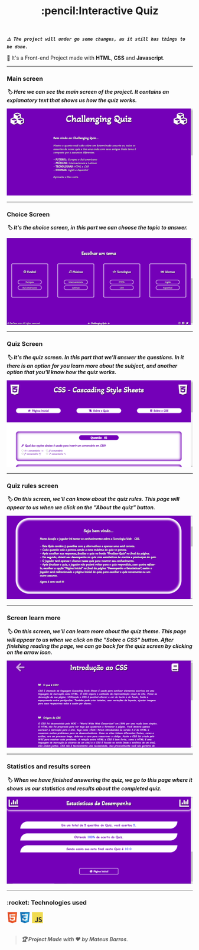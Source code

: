 <h1 align="center">:pencil:Interactive Quiz</h1>
<br>


***``⚠️ The project will under go some changes, as it still has things to be done.``***

:dart: It's a Front-end Project made with **HTML**, **CSS** and **Javascript**.

<hr>
<h3>Main screen</h3>

***:label: Here we can see the main screen of the project. It contains an explanatory text that shows us how the quiz works.***

![](https://github.com/Mateus20Barros/interactive-quiz/blob/main/assets/main-screen.png)

<hr>
<h3>Choice Screen</h3>

***:label: It's the choice screen, in this part we can choose the topic to answer.***

![](https://github.com/Mateus20Barros/interactive-quiz/blob/main/assets/choice_screen.png)

<hr>
<h3>Quiz Screen</h3>

***:label: It's the quiz screen. In this part that we'll answer the questions. In it there is an option for you learn more about the subject, and another 
option that you'll know how the quiz works.***

![](https://github.com/Mateus20Barros/interactive-quiz/blob/main/assets/quiz_screen.png)

<hr>
<h3>Quiz rules screen</h3>

***:label: On this screen, we'll can know about the quiz rules. This page will appear to us when we click on the "About the quiz" button.***

![](https://github.com/Mateus20Barros/interactive-quiz/blob/main/assets/about_quiz_screen.png)

<hr>
<h3>Screen learn more</h3>

***:label: On this screen, we'll can learn more about the quiz theme. This page will appear to us when we click on the "Sobre o CSS" button. 
After finishing reading the page, we can go back for the quiz screen by clicking on the arrow icon.***

![](https://github.com/Mateus20Barros/interactive-quiz/blob/main/assets/about_theme_screen.png)

<hr>
<h3>Statistics and results screen</h3>

***:label: When we have finished answering the quiz, we go to this page where it shows us our statistics and results about the completed quiz.***

![](https://github.com/Mateus20Barros/interactive-quiz/blob/main/assets/statistics_screen.png)

<hr> 
<h3>:rocket: Technologies used</h3>
<div display="flex">
  <img src="https://raw.githubusercontent.com/devicons/devicon/9f4f5cdb393299a81125eb5127929ea7bfe42889/icons/html5/html5-original.svg" width="30">
  <img src="https://raw.githubusercontent.com/devicons/devicon/9f4f5cdb393299a81125eb5127929ea7bfe42889/icons/css3/css3-original.svg" width="30">
  <img src="https://raw.githubusercontent.com/devicons/devicon/9f4f5cdb393299a81125eb5127929ea7bfe42889/icons/javascript/javascript-original.svg" width="30">
</div>
<br>

> ***:trophy: Project Made with :heart: by Mateus Barros***.
